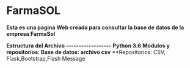 # FarmaSOL

**Esta es una pagina Web creada para consultar la base de datos de la empresa FarmaSol**

**Estructura del Archivo**
**------------------**
**Python 3.6**
**Modulos y repositorios: Base de datos: archivo csv**
**Repositorios: CSV, Flask,Bootstrap,Flash Message

